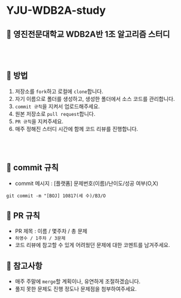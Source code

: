 # YJU-WDB2A-study
## :mag_right: 영진전문대학교 WDB2A반 1조 알고리즘 스터디

<br>
<br>

## :pushpin: 방법

1. 저장소를 `fork`하고 로컬에 `clone`합니다.
2. 자기 이름으로 폴더를 생성하고, 생성한 폴더에서 소스 코드를 관리합니다.
3. `commit 규칙`을 지켜서 업로드해주세요.
4. 원본 저장소로 `pull request`합니다.
5. `PR 규칙`을 지켜주세요.
6. 매주 정해진 스터디 시간에 함께 코드 리뷰를 진행합니다.

<br>
<br>

## :pushpin: commit 규칙
- commit 메시지 : [플랫폼] 문제번호(이름)/난이도/성공 여부(O,X)
```
git commit -m "[BOJ] 10817(세 수)/B3/O
```

## :pushpin: PR 규칙
- PR 제목 : 이름 / 몇주차 / 총 문제
- ``` 하영수 / 1주차 / 3문제 ```
- 코드 리뷰에 참고할 수 있게 어려웠던 문제에 대한 코멘트를 남겨주세요.

## :pushpin: 참고사항
- 매주 주말에 `merge`할 계획이나, 유연하게 조절하겠습니다.
- 풀지 못한 문제도 진행 정도나 문제점을 첨부하여주세요.
